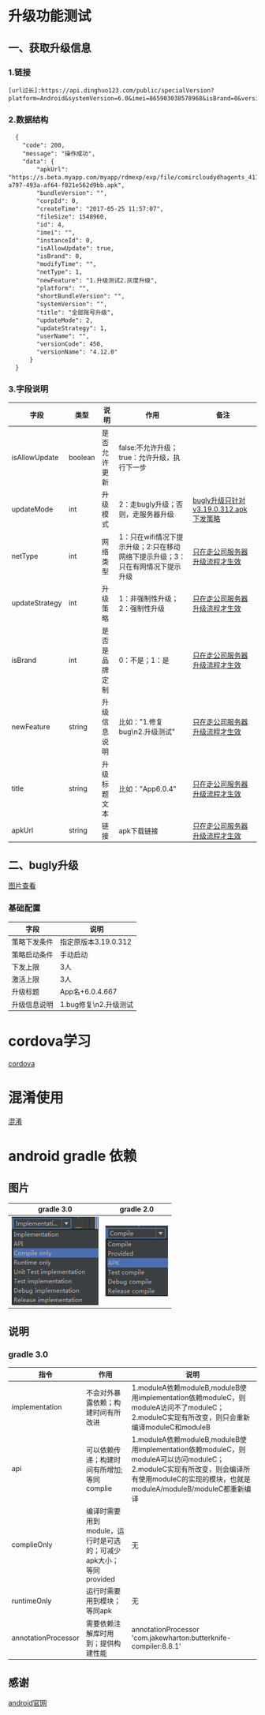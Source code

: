 # 升级功能测试
## 一、获取升级信息
### 1.链接 
```
[url过长]:https://api.dinghuo123.com/public/specialVersion?platform=Android&systemVersion=6.0&imei=865903038578968&isBrand=0&versionCode=312&versionName=3.19.0&userId=&userName=&dbid=
```
### 2.数据结构
```
  {
    "code": 200,
    "message": "操作成功",
    "data": {
        "apkUrl": "https://s.beta.myapp.com/myapp/rdmexp/exp/file/comircloudydhagents_4111_4f702a8d-a797-493a-af64-f821e562d9bb.apk",
        "bundleVersion": "",
        "corpId": 0,
        "createTime": "2017-05-25 11:57:07",
        "fileSize": 1548960,
        "id": 4,
        "imei": "",
        "instanceId": 0,
        "isAllowUpdate": true,
        "isBrand": 0,
        "modifyTime": "",
        "netType": 1,
        "newFeature": "1.升级测试2.灰度升级",
        "platform": "",
        "shortBundleVersion": "",
        "systemVersion": "",
        "title": "全部账号升级",
        "updateMode": 2,
        "updateStrategy": 1,
        "userName": "",
        "versionCode": 450,
        "versionName": "4.12.0"
      }
  }
```
### 3.字段说明
|字段|类型|说明|作用|备注|
|---|---|----|----|----|
|isAllowUpdate|boolean|是否允许更新|false:不允许升级；true：允许升级，执行下一步|
|updateMode|int|升级模式|2：走bugly升级；否则，走服务器升级|[bugly升级只针对v3.19.0.312.apk下发策略](bugly升级只针对v3.19.0.312.apk下发策略)|
|netType|int|网络类型|1：只在wifi情况下提示升级；2:只在移动网络下提示升级；3：只在有网情况下提示升级|[只在走公司服务器升级流程才生效](只在走公司服务器升级流程才生效)|
|updateStrategy|int|升级策略|1：非强制性升级；2：强制性升级|[只在走公司服务器升级流程才生效](只在走公司服务器升级流程才生效)|
|isBrand|int|是否是品牌定制|0：不是；1：是|[只在走公司服务器升级流程才生效](只在走公司服务器升级流程才生效)|
|newFeature|string|升级信息说明|比如："1.修复bug\n2.升级测试"|[只在走公司服务器升级流程才生效](只在走公司服务器升级流程才生效)|
|title|string|升级标题文本|比如："App6.0.4"|[只在走公司服务器升级流程才生效](只在走公司服务器升级流程才生效)|
|apkUrl|string|链接|apk下载链接|[只在走公司服务器升级流程才生效](只在走公司服务器升级流程才生效)|

## 二、bugly升级
[图片查看](img/bugly.png)
### 基础配置
|字段|说明|
|---|---|
|策略下发条件| 指定原版本3.19.0.312|
|策略启动条件|手动启动|
|下发上限|3人|
|激活上限|3人|
|升级标题|App名+6.0.4.667|
|升级信息说明|  1.bug修复\n2.升级测试|

# cordova学习
[cordova](demo/cordova)

# 混淆使用
[混淆](demo/proguard/proguard.md)

# android gradle 依赖
## 图片
| gradle 3.0 | gradle 2.0 |
| ---------- | ---------- |
| ![](img/gradle3.0.png) | ![](img/gradle2.0.png) |

## 说明
### gradle 3.0
|      指令      |     作用     | 说明 |
| -------------- | ------------| ---- |
| implementation | 不会对外暴露依赖；构建时间有所改进 | 1.moduleA依赖moduleB,moduleB使用implementation依赖moduleC，则moduleA访问不了moduleC；2.moduleC实现有所改变，则只会重新编译moduleC和moduleB |
| api            | 可以依赖传递；构建时间有所增加;等同complie | 1.moduleA依赖moduleB,moduleB使用implementation依赖moduleC，则moduleA可以访问moduleC；2.moduleC实现有所改变，则会编译所有使用moduleC的实现的模块，也就是moduleA/moduleB/moduleC都重新编译 |
| complieOnly | 编译时需要用到module，运行时是可选的；可减少apk大小；等同provided | 无 |
| runtimeOnly | 运行时需要用到模块；等同apk | 无 |
| annotationProcessor | 需要依赖注解库时用到；提供构建性能 | annotationProcessor 'com.jakewharton:butterknife-compiler:8.8.1' |

## 感谢
[android官网](https://developer.android.com/studio/build/)





